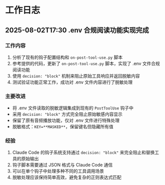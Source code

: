 # 工作日志

## 2025-08-02T17:30 .env 合规阅读功能实现完成

### 工作内容
1. 分析了现有的钩子配置结构和 `on-post-tool-use.py` 脚本
2. 参考提供的代码，更新了 `on-post-tool-use.py` 脚本，实现了 .env 文件合规阅读功能
3. 使用 `decision: "block"` 机制来阻止原始工具响应并返回脱敏内容
4. 测试验证功能正常工作，成功对 .env 文件内容进行了脱敏处理

### 主要改进
- 将 .env 文件读取的脱敏逻辑集成到现有的 `PostToolUse` 钩子中
- 采用 `decision: "block"` 方式完全阻止原始敏感内容显示
- 保留了原有音频播放功能，仅对 .env 文件进行特殊处理
- 脱敏格式：`KEY=**MASKED**`，保留键名但隐藏所有值

### 经验
1. Claude Code 的钩子系统支持通过 `decision: "block"` 来完全阻止和替换工具的原始输出
2. 钩子脚本需要通过 JSON 格式与 Claude Code 通信
3. 可以在单个钩子中处理多种不同的工具调用场景
4. 脱敏处理应该保持简单高效，避免复杂的正则表达式匹配